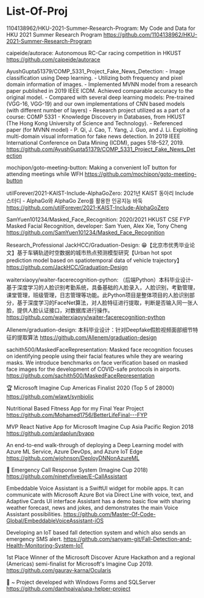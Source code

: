 # List-Of-Proj

1104138962/HKU-2021-Summer-Research-Program: My Code and Data for HKU 2021 Summer Research Program
https://github.com/1104138962/HKU-2021-Summer-Research-Program

caipeide/autorace: Autonomous RC-Car racing competition in HKUST
https://github.com/caipeide/autorace

AyushGupta51379/COMP_5331_Project_Fake_News_Detection: - Image classification using Deep learning. - Utilizing both frequency and pixel domain information of images. - Implemented MVNN model from a research paper published in 2019 IEEE ICDM. Achieved comparable accuracy to the original model. - Compared with several deep learning models: Pre-trained (VGG-16, VGG-19) and our own implementations of CNN based models (with different number of layers) - Research project utilized as a part of a course: COMP 5331 - Knowledge Discovery in Databases, from HKUST (The Hong Kong University of Science and Technology). - Referenced paper (for MVNN model) - P. Qi, J. Cao, T. Yang, J. Guo, and J. Li. Exploiting multi-domain visual information for fake news detection. In 2019 IEEE International Conference on Data Mining (ICDM), pages 518–527, 2019.
https://github.com/AyushGupta51379/COMP_5331_Project_Fake_News_Detection


mochipon/goto-meeting-button: Making a convenient IoT button for attending meetings while WFH
https://github.com/mochipon/goto-meeting-button


utilForever/2021-KAIST-Include-AlphaGoZero: 2021년 KAIST 동아리 Include 스터디 - AlphaGo와 AlphaGo Zero를 활용한 인공지능 바둑
https://github.com/utilForever/2021-KAIST-Include-AlphaGoZero


SamYuen101234/Masked_Face_Recognition: 2020/2021 HKUST CSE FYP Masked Facial Recognition, developer: Sam Yuen, Alex Xie, Tony Cheng
https://github.com/SamYuen101234/Masked_Face_Recognition



Research_Professional JackHCC/Graduation-Design: 😁【北京市优秀毕业论文】基于车辆轨迹时空数据的城市热点预测模型研究【Urban hot spot prediction model based on spatiotemporal data of vehicle trajectory】 https://github.com/JackHCC/Graduation-Design


waiterxiaoyy/waiter-facerecognition-python: （后端Python）本科毕业设计-基于深度学习的人脸识别考勤系统，具备基础的人脸录入，人脸识别，考勤管理，课堂管理，班级管理，日志管理等功能。此Python项目是整体项目的人脸识别部分，基于深度学习的FaceNet算法，对人脸特征进行提取，判断是否输入同一张人脸，提供人脸认证接口，对数据库进行操作。 https://github.com/waiterxiaoyy/waiter-facerecognition-python


Allenem/graduation-design: 本科毕业设计：针对Deepfake假脸视频面部细节特征的提取算法 https://github.com/Allenem/graduation-design
 
 
sachith500/MaskedFaceRepresentation: Masked face recognition focuses on identifying people using their facial features while they are wearing masks. We introduce benchmarks on face verification based on masked face images for the development of COVID-safe protocols in airports. https://github.com/sachith500/MaskedFaceRepresentation


🏆 Microsoft Imagine Cup Americas Finalist 2020 (Top 5 of 28000) https://github.com/wlawt/synbiolic

Nutritional Based Fitness App for my Final Year Project https://github.com/Mohamed1756/BetterLifeFinal---FYP

MVP React Native App for Microsoft Imagine Cup Asia Pacific Region 2018 https://github.com/ardaplun/bvapp

An end-to-end walk-through of deploying a Deep Learning model with Azure ML Service, Azure DevOps, and Azure IoT Edge https://github.com/wjohnson/DeployDNNonAzureML

🦖 Emergency Call Response System (Imagine Cup 2018) https://github.com/ninetyfivejae/E-CallAssistant

Embeddable Voice Assistant is a SwiftUI widget for mobile apps. It can communicate with Microsoft Azure Bot via Direct Line with voice, text, and Adaptive Cards UI interface Assistant has a demo basic flow with sharing weather forecast, news and jokes, and demonstrates the main Voice Assistant possibilities. https://github.com/Master-Of-Code-Global/EmbeddableVoiceAssistant-iOS

Developing an IoT based fall detection system and which also sends an emergency SMS alert. https://github.com/sanyam-git/Fall-Detection-and-Health-Monitoring-System-IoT

1st Place Winner of the Microsoft Discover Azure Hackathon and a regional (Americas) semi-finalist for Microsoft's Imagine Cup 2019. https://github.com/gaurav-karna/Ocularis


🏥 ~ Project developed with Windows Forms and SQLServer https://github.com/danhpaiva/upa-helper-project
